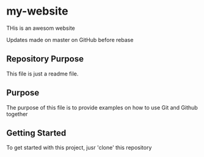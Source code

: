 # my-website

THis is an awesom website

Updates made on master on GitHub before rebase

## Repository Purpose

This file is just a readme file.

## Purpose

The purpose of this file is to provide examples
on how to use Git and Github together

## Getting Started

To get started with this project, jusr 'clone' this repository
